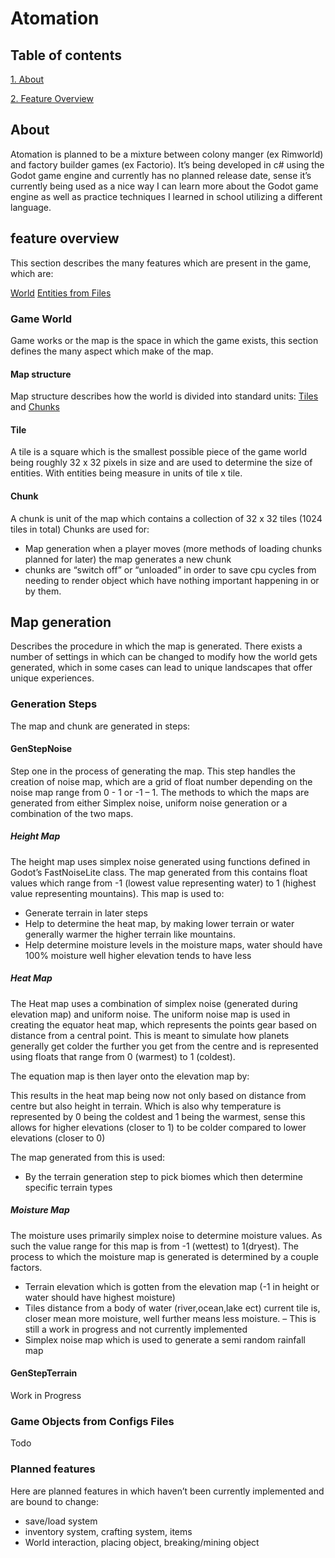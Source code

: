 # Atomation

## Table of contents 
[1. About](https://github.com/KeaganRieder/Atomation?tab=readme-ov-file#about)

[2. Feature Overview](https://github.com/KeaganRieder/Atomation?tab=readme-ov-file#game-world)

## About
Atomation is planned to be a mixture between colony manger (ex Rimworld) and factory builder games (ex Factorio). It’s being developed in c# using the Godot game engine and currently has no planned release date, sense it’s currently being used as a nice way I can learn more about the Godot game engine as well as practice techniques I learned in school utilizing a different language.

## feature overview 
This section describes the many features which are present in the game, which are:

[World](https://github.com/KeaganRieder/Atomation?tab=readme-ov-file#game-world)
[Entities from  Files](https://github.com/KeaganRieder/Atomation?tab=readme-ov-file#game-objects-from-configs-files)

### Game World 
 Game works  or the map is the space in which the game exists, this section defines the many aspect which make of the map.

#### Map structure 
Map structure describes how the world is divided into standard units: [Tiles](https://github.com/KeaganRieder/Atomation?tab=readme-ov-file#tile) and [Chunks](https://github.com/KeaganRieder/Atomation?tab=readme-ov-file#chunk)

#### Tile
A tile is a square which is the smallest possible piece of the game world being roughly 32 x 32 pixels in size and are used to determine the size of entities. With entities being measure in units of tile x tile.

#### Chunk
A chunk is unit of the map which contains a collection of 32 x 32 tiles (1024 tiles in total)
Chunks are used for:
* Map generation when a player moves (more methods of loading chunks planned for later) the map generates a new chunk 
* chunks are “switch off” or “unloaded” in order to save cpu cycles from needing to render object which have nothing important happening in or by them.

## Map generation
 Describes the procedure in which the map is generated. There exists a number of settings in which can be changed to modify how the world gets generated, which in some cases can lead to unique landscapes that offer unique experiences. 

### Generation Steps 
The map and chunk are generated in steps:

#### GenStepNoise
Step one in the process of generating the map. This step handles the creation of noise map, which are a grid of float number depending on the noise map range from 0 - 1 or -1 – 1. The methods to which the maps are generated from either Simplex noise, uniform noise generation or a combination of the two maps.

##### Height Map
The height map uses simplex noise generated using functions defined in Godot’s FastNoiseLite class. The map generated from this contains float values which range from -1 (lowest value representing water) to 1 (highest value representing mountains). This map is used to:
* Generate terrain in later steps
* Help to determine the heat map, by making lower terrain or water generally warmer the higher terrain like mountains.
* Help determine moisture levels in the moisture maps, water should have 100% moisture well higher elevation tends to have less 

##### Heat Map
The Heat map uses a combination of simplex noise (generated during elevation map) and uniform noise. The uniform noise map is used in creating the equator heat map, which represents the points gear based on distance from a central point. This is meant to simulate how planets generally get colder the further you get from the centre and is represented using floats that range from 0 (warmest) to 1 (coldest).

The equation map is then layer onto the elevation map by:

This results in the heat map being now not only based on distance from centre but also height in terrain. Which is also why temperature is represented by 0 being the coldest and 1 being the warmest, sense this allows for higher elevations (closer to 1) to be colder compared to lower elevations (closer to 0)

The map generated from this is used:
* By the terrain generation step to pick biomes which then determine specific terrain types
 
##### Moisture Map
The moisture uses primarily simplex noise to determine moisture values. As such the value range for this map is from -1 (wettest) to 1(dryest). The process to which the moisture map is generated is determined by a couple factors.
-	Terrain elevation which is gotten from the elevation map (-1 in height or water should have highest moisture)
-	Tiles distance from a body of water (river,ocean,lake ect) current tile is, closer mean more moisture, well further means less moisture. – This is still a work in progress and not currently implemented 
-	Simplex noise map which is used to generate a semi random rainfall map

#### GenStepTerrain
Work in Progress 

### Game Objects from Configs Files
Todo 

### Planned features 
Here are planned features in which haven’t been currently implemented and are bound to change:

* save/load system
* inventory system, crafting system, items
* World interaction, placing object, breaking/mining object
